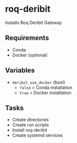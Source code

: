 # roq-deribit

Installs Roq Deribit Gateway

## Requirements

* Conda
* Docker (optional)

## Variables

* `deribit_use_docker` (bool)
  * `false` = Conda installation
  * `true` = Docker installation

## Tasks

* Create directories
* Create run scripts
* Install roq-deribit
* Create systemd services
